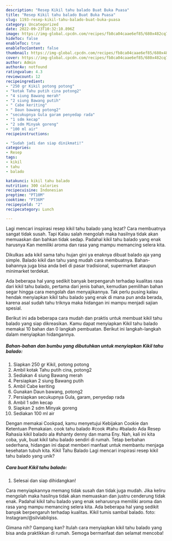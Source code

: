 ```yaml
---
description: "Resep Kikil tahu balado Buat Buka Puasa"
title: "Resep Kikil tahu balado Buat Buka Puasa"
slug: 1193-resep-kikil-tahu-balado-buat-buka-puasa
category: Uncategorized
date: 2022-09-23T10:32:10.896Z
image: https://img-global.cpcdn.com/recipes/fb8ca04caae6ef85/680x482cq70/kikil-tahu-balado-foto-resep-utama.jpg
hideToc: false
enableToc: true
enableTocContent: false
thumbnail: https://img-global.cpcdn.com/recipes/fb8ca04caae6ef85/680x482cq70/kikil-tahu-balado-foto-resep-utama.jpg
cover: https://img-global.cpcdn.com/recipes/fb8ca04caae6ef85/680x482cq70/kikil-tahu-balado-foto-resep-utama.jpg
author: Admin
authorAv: notfound
ratingvalue: 4.3
reviewcount: 12
recipeingredient:
- "250 gr Kikil potong potong"
- "kotak Tahu putih cina potong2"
- "4 siung Bawang merah"
- "2 siung Bawang putih"
- " Cabe keriting"
- " Daun bawang potong2"
- "secukupnya Gula garam penyedap rada"
- "1 sdm kecap"
- "2 sdm Minyak goreng"
- "100 ml air"
recipeinstructions:

- "Sudah jadi dan siap dinikmati!"
categories:
- Resep
tags:
- kikil
- tahu
- balado

katakunci: kikil tahu balado 
nutrition: 300 calories
recipecuisine: Indonesian
preptime: "PT10M"
cooktime: "PT36M"
recipeyield: "2"
recipecategory: Lunch

---
```



Lagi mencari inspirasi resep kikil tahu balado yang lezat? Cara membuatnya sangat tidak susah. Tapi Kalau salah mengolah maka hasilnya tidak akan memuaskan dan bahkan tidak sedap. Padahal kikil tahu balado yang enak harusnya Kan memiliki aroma dan rasa yang mampu memancing selera kita.


Dikulkas ada kikil sama tahu hujan gini ya enaknya dibuat balado aja yang simple. Balado kikil dan tahu yang mudah cara membuatnya. Bahan-bahannya juga bisa anda beli di pasar tradisional, supermarket ataupun minimarket terdekat.

Ada beberapa hal yang sedikit banyak berpengaruh terhadap kualitas rasa dari kikil tahu balado, pertama dari jenis bahan, kemudian pemilihan bahan segar hingga cara mengolah dan menyajikannya. Tak perlu pusing kalau hendak menyiapkan kikil tahu balado yang enak di mana pun anda berada, karena asal sudah tahu triknya maka hidangan ini mampu menjadi sajian spesial.


Berikut ini ada beberapa cara mudah dan praktis untuk membuat kikil tahu balado yang siap dikreasikan. Kamu dapat menyiapkan Kikil tahu balado memakai 10 bahan dan 0 langkah pembuatan. Berikut ini langkah-langkah dalam menyiapkan hidangannya.

<!--inarticleads1-->

##### Bahan-bahan dan bumbu yang dibutuhkan untuk menyiapkan Kikil tahu balado:

1. Siapkan 250 gr Kikil, potong potong
1. Ambil kotak Tahu putih cina, potong2
1. Sediakan 4 siung Bawang merah
1. Persiapkan 2 siung Bawang putih
1. Ambil  Cabe keriting
1. Gunakan  Daun bawang, potong2
1. Persiapkan secukupnya Gula, garam, penyedap rada
1. Ambil 1 sdm kecap
1. Siapkan 2 sdm Minyak goreng
1. Sediakan 100 ml air


Dengan memakai Cookpad, kamu menyetujui Kebijakan Cookie dan Ketentuan Pemakaian. cook tahu balado #cook #tahu #balado Ada Resep Rahasia kikil balado ala #shanty denny dan mama Eny. Nah, kali ini kita coba, yuk, buat kikil tahu balado sendiri di rumah. Tetap berbahan sederhana, hidangan ini dapat memberi manfaat untuk membantu menjaga kesehatan tubuh kita. Kikil Tahu Balado Lagi mencari inspirasi resep kikil tahu balado yang unik? 

<!--inarticleads2-->

##### Cara buat Kikil tahu balado:


1. Selesai dan siap dihidangkan!

Cara menyiapkannya memang tidak susah dan tidak juga mudah. Jika keliru mengolah maka hasilnya tidak akan memuaskan dan justru cenderung tidak enak. Padahal kikil tahu balado yang enak seharusnya memiliki aroma dan rasa yang mampu memancing selera kita. Ada beberapa hal yang sedikit banyak berpengaruh terhadap kualitas. Kikil tumis sambal balado. foto: Instagram/@silviabilqiss. 

Gimana nih? Gampang kan? Itulah cara menyiapkan kikil tahu balado yang bisa anda praktikkan di rumah. Semoga bermanfaat dan selamat mencoba!
